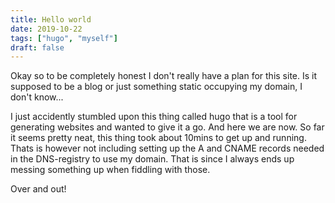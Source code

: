 ```yaml
---
title: Hello world
date: 2019-10-22
tags: ["hugo", "myself"]
draft: false
---
```


Okay so to be completely honest I don't really have a plan for this site.
Is it supposed to be a blog or just something static occupying my domain, I don't know...

I just accidently stumbled upon this thing called hugo that is a tool for generating websites and wanted to give it a go.
And here we are now. So far it seems pretty neat, this thing took about 10mins to get up and running. Thats is however not including setting up the A and CNAME records needed in the DNS-registry to use my domain. That is since I always ends up messing something up when fiddling with those.

Over and out!